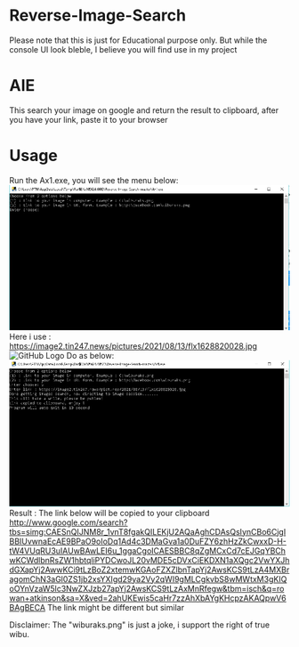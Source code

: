 # Reverse-Image-Search
Please note that this is just for Educational purpose only. But while the console UI look bleble, I believe you will find use in my project
# AIE
This search your image on google and return the result to clipboard, after you have your link, paste it to your browser
# Usage
Run the Ax1.exe, you will see the menu below:
![GitHub Logo](/image_for_readme/Menu1.PNG)
Here i use : https://image2.tin247.news/pictures/2021/08/13/flx1628820028.jpg
![GitHub Logo](https://image2.tin247.news/pictures/2021/08/13/flx1628820028.jpg)
Do as below:
![GitHub Logo](/image_for_readme/Menu2.PNG)
Result : The link below will be copied to your clipboard
http://www.google.com/search?tbs=simg:CAESnQIJNM8r_1vnT8fgakQILEKjU2AQaAghCDAsQsIynCBo6CjgIBBIUvwnaEcAE9BPaO9oIoDq1Ad4c3DMaGva1a0DuFZY6zhHzZkCwxxD-H-tW4VUqRU3uIAUwBAwLEI6u_1ggaCgoICAESBBC8qZgMCxCd7cEJGqYBChwKCWdlbnRsZW1hbtqliPYDCwoJL20vMDE5cDVxCiEKDXN1aXQgc2VwYXJhdGXapYj2AwwKCi9tLzBoZ2xtemwKGAoFZXZlbnTapYj2AwsKCS9tLzA4MXBragomChN3aGl0ZS1jb2xsYXIgd29ya2Vy2qWI9gMLCgkvbS8wMWtxM3gKIQoOYnVzaW5lc3NwZXJzb27apYj2AwsKCS9tLzAxMnRfegw&tbm=isch&q=rowan+atkinson&sa=X&ved=2ahUKEwis5caHr7zzAhXbAYgKHcpzAKAQpwV6BAgBECA
The link might be different but similar


Disclaimer: The "wiburaks.png" is just a joke, i support the right of true wibu.

